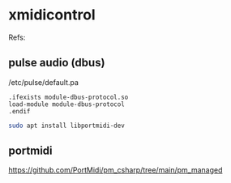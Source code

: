 # xmidicontrol

Refs:

## pulse audio (dbus)

/etc/pulse/default.pa

```
.ifexists module-dbus-protocol.so
load-module module-dbus-protocol
.endif
```

``` bash
sudo apt install libportmidi-dev
```

## portmidi

https://github.com/PortMidi/pm_csharp/tree/main/pm_managed
